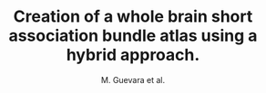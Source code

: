 ---
cat: gaia
subcat: architecture
bestof: false
author: M. Guevara et al.
title: Creation of a whole brain short association bundle atlas using a hybrid approach.
year: 2016
type: inproceedings
doi: 10.1109/EMBC.2016.7590899
---